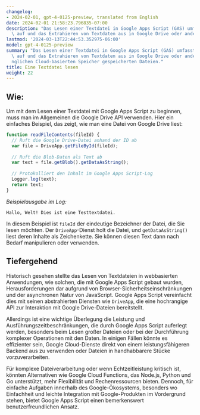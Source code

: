 ```yaml
---
changelog:
- 2024-02-01, gpt-4-0125-preview, translated from English
date: 2024-02-01 21:58:23.796835-07:00
description: "Das Lesen einer Textdatei in Google Apps Script (GAS) umfasst den Zugriff\
  \ auf und das Extrahieren von Textdaten aus in Google Drive oder anderem\u2026"
lastmod: '2024-03-13T22:44:53.352975-06:00'
model: gpt-4-0125-preview
summary: "Das Lesen einer Textdatei in Google Apps Script (GAS) umfasst den Zugriff\
  \ auf und das Extrahieren von Textdaten aus in Google Drive oder anderem zug\xE4\
  nglichen Cloud-basierten Speicher gespeicherten Dateien."
title: Eine Textdatei lesen
weight: 22
---
```


## Wie:
Um mit dem Lesen einer Textdatei mit Google Apps Script zu beginnen, muss man im Allgemeinen die Google Drive API verwenden. Hier ein einfaches Beispiel, das zeigt, wie man eine Datei von Google Drive liest:

```javascript
function readFileContents(fileId) {
  // Ruft die Google Drive-Datei anhand der ID ab
  var file = DriveApp.getFileById(fileId);
  
  // Ruft die Blob-Daten als Text ab
  var text = file.getBlob().getDataAsString();
  
  // Protokolliert den Inhalt im Google Apps Script-Log
  Logger.log(text);
  return text;
}
```

*Beispielausgabe im Log:*

```
Hallo, Welt! Dies ist eine Testtextdatei.
```

In diesem Beispiel ist `fileId` der eindeutige Bezeichner der Datei, die Sie lesen möchten. Der `DriveApp`-Dienst holt die Datei, und `getDataAsString()` liest deren Inhalte als Zeichenkette. Sie können diesen Text dann nach Bedarf manipulieren oder verwenden.

## Tiefergehend
Historisch gesehen stellte das Lesen von Textdateien in webbasierten Anwendungen, wie solchen, die mit Google Apps Script gebaut wurden, Herausforderungen dar aufgrund von Browser-Sicherheitseinschränkungen und der asynchronen Natur von JavaScript. Google Apps Script vereinfacht dies mit seinen abstrahierten Diensten wie `DriveApp`, die eine hochrangige API zur Interaktion mit Google Drive-Dateien bereitstellt.

Allerdings ist eine wichtige Überlegung die Leistung und Ausführungszeitbeschränkungen, die durch Google Apps Script auferlegt werden, besonders beim Lesen großer Dateien oder bei der Durchführung komplexer Operationen mit den Daten. In einigen Fällen könnte es effizienter sein, Google Cloud-Dienste direkt von einem leistungsfähigeren Backend aus zu verwenden oder Dateien in handhabbarere Stücke vorzuverarbeiten.

Für komplexe Dateiverarbeitung oder wenn Echtzeitleistung kritisch ist, könnten Alternativen wie Google Cloud Functions, das Node.js, Python und Go unterstützt, mehr Flexibilität und Rechenressourcen bieten. Dennoch, für einfache Aufgaben innerhalb des Google-Ökosystems, besonders wo Einfachheit und leichte Integration mit Google-Produkten im Vordergrund stehen, bietet Google Apps Script einen bemerkenswert benutzerfreundlichen Ansatz.
